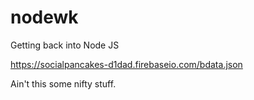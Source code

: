 # nodewk
Getting back into Node JS

https://socialpancakes-d1dad.firebaseio.com/bdata.json

Ain't this some nifty stuff.

